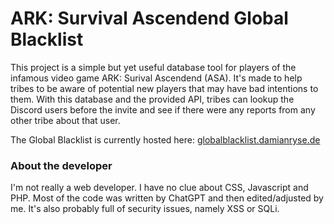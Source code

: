 # ARK: Survival Ascendend Global Blacklist

This project is a simple but yet useful database tool for players of the infamous video game ARK: Surival Ascendend (ASA). It's made to help tribes to be aware of potential new players that may have bad intentions to them. With this database and the provided API, tribes can lookup the Discord users before the invite and see if there were any reports from any other tribe about that user.

The Global Blacklist is currently hosted here: [globalblacklist.damianryse.de](https://globalblacklist.damianryse.de)

### About the developer
I'm not really a web developer. I have no clue about CSS, Javascript and PHP. Most of the code was written by ChatGPT and then edited/adjusted by me. It's also probably full of security issues, namely XSS or SQLi.
